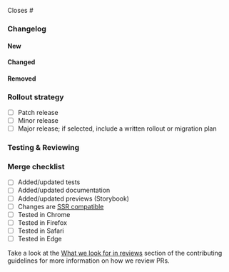 <!-- Provide the GitHub issue that this issue closes. Start typing the number or name of the issue after the # below. -->

Closes #

<!-- Provide an overview of the changes, including before/after screenshots, videos, or graphs when helpful -->

### Changelog

<!-- Under the headings below, list out relevant API changes that this Pull Request introduces -->

#### New

<!-- List of things added in this PR -->

#### Changed

<!-- List of things changed in this PR -->

#### Removed

<!-- List of things removed in this PR -->

### Rollout strategy

<!-- How do you recommend this change to be rolled out? Refer to [contributor docs on Versioning](https://github.com/primer/react/blob/main/contributor-docs/versioning.md) for details. -->

- [ ] Patch release
- [ ] Minor release
- [ ] Major release; if selected, include a written rollout or migration plan

### Testing & Reviewing

<!-- Describe any specific details to help reviewers test or review this Pull Request -->

### Merge checklist

- [ ] Added/updated tests
- [ ] Added/updated documentation
- [ ] Added/updated previews (Storybook)
- [ ] Changes are [SSR compatible](https://github.com/primer/react/blob/main/contributor-docs/CONTRIBUTING.md#ssr-compatibility)
- [ ] Tested in Chrome
- [ ] Tested in Firefox
- [ ] Tested in Safari
- [ ] Tested in Edge

Take a look at the [What we look for in reviews](https://github.com/primer/react/blob/main/contributor-docs/CONTRIBUTING.md#what-we-look-for-in-reviews) section of the contributing guidelines for more information on how we review PRs.

